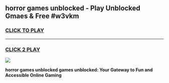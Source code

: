 
## horror games unblocked - Play Unblocked Gmaes & Free #w3vkm
<h3>
<a href="https://premium.freeplayer.one?title=horror_games_unblocked&ref=03M">CLICK TO PLAY</a></h3>
<hr>

<h3>
<a href="https://premium.freeplayer.one?title=horror_games_unblocked&ref=03M">CLICK 2 PLAY</a>
  
</h3>

<a href="https://premium.freeplayer.one?title=horror_games_unblocked&ref=03M"><img src="https://clearcache.store/games.png"></a>


**horror games unblocked games unblocked: Your Gateway to Fun and Accessible Online Gaming**
